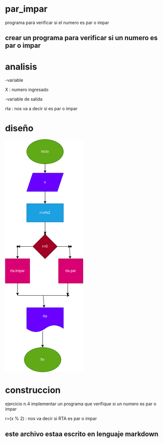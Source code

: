 # par_impar
programa para verificar si el numero es  par o impar
## crear un programa  para verificar si un numero es par o impar

# analisis

-variable

X : numero ingresado

-variable de salida

rta : nos va a decir si es par o impar

# diseño
![diagrama de flujo](diagrama.png "diagrama de flujo")

# construccion 

ejercicio n.4 implementar un programa que verifique si un numero es par o impar

r=(x % 2) : nos va decir si RTA es par o impar 

## este archivo estaa escrito en lenguaje markdown